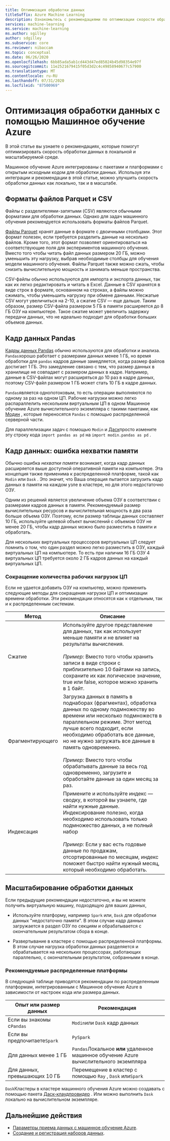 ```yaml
---
title: Оптимизация обработки данных
titleSuffix: Azure Machine Learning
description: Ознакомьтесь с рекомендациями по оптимизации скорости обработки данных и интеграции, которые Машинное обучение Azure поддерживаются для обработки данных в масштабе.
services: machine-learning
ms.service: machine-learning
ms.author: sgilley
author: sdgilley
ms.subservice: core
ms.reviewer: nibaccam
ms.topic: conceptual
ms.date: 06/26/2020
ms.openlocfilehash: 6bb85ada5ab1cd443d47ed85024b45d98354e97f
ms.sourcegitcommit: 11e2521679415f05d3d2c4c49858940677c57900
ms.translationtype: MT
ms.contentlocale: ru-RU
ms.lasthandoff: 07/31/2020
ms.locfileid: "87500969"
---
```

# <a name="optimize-data-processing-with-azure-machine-learning"></a>Оптимизация обработки данных с помощью Машинное обучение Azure

В этой статье вы узнаете о рекомендациях, которые помогут оптимизировать скорость обработки данных в локальной и масштабируемой среде.

Машинное обучение Azure интегрированы с пакетами и платформами с открытым исходным кодом для обработки данных. Используя эти интеграции и рекомендации в этой статье, можно улучшить скорость обработки данных как локально, так и в масштабе.

## <a name="parquet-and-csv-file-formats"></a>Форматы файлов Parquet и CSV

Файлы с разделителями-запятыми (CSV) являются обычными форматами для обработки данных. Однако для задач машинного обучения рекомендуется использовать форматы файлов Parquet.

[Файлы Parquet](https://parquet.apache.org/) хранят данные в формате с двоичными столбцами. Этот формат полезен, если требуется разделить данные на несколько файлов. Кроме того, этот формат позволяет ориентироваться на соответствующие поля для экспериментов машинного обучения. Вместо того чтобы читать файл данных размером 20 ГБ, можно уменьшить эту нагрузку, выбрав необходимые столбцы для обучения модели машинного обучения. Файлы Parquet также можно сжать, чтобы снизить вычислительную мощность и занимать меньше пространства.

CSV-файлы обычно используются для импорта и экспорта данных, так как их легко редактировать и читать в Excel. Данные в CSV хранятся в виде строк в формате, основанном на строках, а файлы можно сжимать, чтобы уменьшить нагрузку при обмене данными. Несжатые CSV могут увеличиться на 2-10, а сжатие CSV — еще дальше. Таким образом, размер CSV-файла размером 5 ГБ в памяти расширяется до 8 ГБ ОЗУ на компьютере. Такое сжатие может увеличить задержку передачи данных, что не идеально подходит для обработки больших объемов данных. 

## <a name="pandas-dataframe"></a>Кадр данных Pandas

[Кадры данных Pandas](https://pandas.pydata.org/pandas-docs/stable/getting_started/overview.html) обычно используются для обработки и анализа. `Pandas`хорошо работает с размерами данных менее 1 ГБ, но время обработки для `pandas` кадров данные замедляется, когда размер файлов достигает 1 ГБ. Это замедление связано с тем, что размер данных в хранилище не совпадает с размером данных в кадре. Например, данные в CSV-файлах могут расширяться до 10 раз в кадре данных, поэтому CSV-файл размером 1 ГБ может стать 10 ГБ в кадре данных.

`Pandas`является однопотоковым, то есть операции выполняются по одному за раз на одном ЦП. Рабочие нагрузки можно легко распараллелить нескольким виртуальным ЦП в одном Машинное обучение Azure вычислительного экземпляра с такими пакетами, как [Модин](https://modin.readthedocs.io/en/latest/) , которые переносятся `Pandas` с помощью распределенной серверной части.

Для параллелизации задач с помощью `Modin` и [Даск](https://dask.org)просто измените эту строку кода `import pandas as pd` на `import modin.pandas as pd` .

## <a name="dataframe-out-of-memory-error"></a>Кадр данных: ошибка нехватки памяти 

Обычно ошибка *нехватки памяти* возникает, когда кадр данных расширяется выше доступной оперативной памяти на компьютере. Эта концепция также применима к распределенной платформе, такой как `Modin` или `Dask` .  Это значит, что Ваша операция пытается загрузить кадр данных в памяти на каждом узле в кластере, но для этого недостаточно ОЗУ.

Одним из решений является увеличение объема ОЗУ в соответствии с размерами кадров данных в памяти. Рекомендуемый размер вычислительных ресурсов и вычислительная мощность в два раза больше объема ОЗУ. Поэтому, если размер таблицы данных составляет 10 ГБ, используйте целевой объект вычислений с объемом ОЗУ не менее 20 ГБ, чтобы кадр данных можно было разместить в памяти и обработать. 

Для нескольких виртуальных процессоров виртуальных ЦП следует помнить о том, что один раздел можно легко разместить в ОЗУ, каждый виртуальных ЦП на компьютере. То есть при наличии 16 ГБ ОЗУ 4 виртуальных ЦП требуется около 2 ГБ кадров данных на каждый виртуальных ЦП.

### <a name="minimize-cpu-workloads"></a>Сокращение количества рабочих нагрузок ЦП

Если не удается добавить ОЗУ на компьютер, можно применить следующие методы для сокращения нагрузки ЦП и оптимизации времени обработки. Эти рекомендации относятся как к отдельным, так и к распределенным системам.

Метод | Описание
----|----
Сжатие | Используйте другое представление для данных, так как использует меньше памяти и не влияет на результаты вычисления.<br><br>*Пример:* Вместо того чтобы хранить записи в виде строки с приблизительно 10 байтами на запись, сохраните их как логическое значение, true или false, которое можно хранить в 1 байт.
Фрагментирующего | Загрузка данных в память в поднаборах (фрагментах), обработка данных по одному подмножеству во времени или несколько подмножеств в параллельном режиме. Этот метод лучше всего подходит, если необходимо обработать все данные, но не нужно загружать все данные в память одновременно. <br><br>*Пример:* Вместо того чтобы обрабатывать данные за весь год одновременно, загрузите и обработайте данные за один месяц за раз.
Индексация | Примените и используйте индекс — сводку, в которой вы узнаете, где найти нужные данные. Индексирование полезно, когда необходимо использовать только подмножество данных, а не полный набор<br><br>*Пример:* Если у вас есть годовые данные по продажам, отсортированные по месяцам, индекс поможет быстро найти нужный месяц, который необходимо обработать.

## <a name="scale-data-processing"></a>Масштабирование обработки данных

Если предыдущие рекомендации недостаточно, и вы не можете получить виртуальную машину, подходящую для ваших данных, 

* Используйте платформу, например `Spark` или, `Dask` для обработки данных "недостаточно памяти". В этом случае кадр данных загружается в раздел ОЗУ по секциям и обрабатывается с окончательным результатом сбора в конце.  

* Развертывание в кластере с помощью распределенной платформы. В этом случае нагрузка обработки данных разделяется и обрабатывается на нескольких процессорах, работающих параллельно, с окончательным результатом, собранными в конце.

### <a name="recommended-distributed-frameworks"></a>Рекомендуемые распределенные платформы

В следующей таблице приводятся рекомендации по распределенным платформам, интегрированным с Машинное обучение Azure в зависимости от настроек кода или размера данных.

Опыт или размер данных | Рекомендация
------|------
Если вы знакомы с`Pandas`| `Modin`или `Dask` кадр данных
Если вы предпочитаете`Spark` | `PySpark`
Для данных менее 1 ГБ | `Pandas`Локальное **или** удаленное машинное обучение Azure вычислительного экземпляра
Для данных, превышающих 10 ГБ| Перемещение в кластер с помощью `Ray` , `Dask` или`Spark`

`Dask`Кластеры в кластере машинного обучения Azure можно создавать с помощью пакета [Даск-клаудпровидер](https://cloudprovider.dask.org/en/latest/#azure) . Или можно выполнить `Dask` локально на вычислительном экземпляре.

## <a name="next-steps"></a>Дальнейшие действия

* [Параметры приема данных с машинное обучение Azure](concept-data-ingestion.md).
* [Создание и регистрация наборов данных](how-to-create-register-datasets.md).
